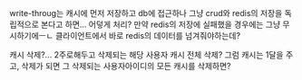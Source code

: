 

write-throug는 캐시에 먼저 저장하고 db에 접근하나
그냥 crud와 redis의 저장을 독립적으로 본다고 하면... 어덯게 처리? 만약 redis의 저장에 실패했을 경우에는 그냥 무시하기에ㅡㄴ 클라이언트에서 바로 redis의 데이터를 넘겨줘야하는데?



캐시 삭제?...
2주로해두고
삭제되는 해당 사용자 캐시 전체 삭제?
그럼 캐시는 1달을 주고, 삭제가 되면 그 삭제되는 사용자아이디의 모든 캐시를 삭제하면?